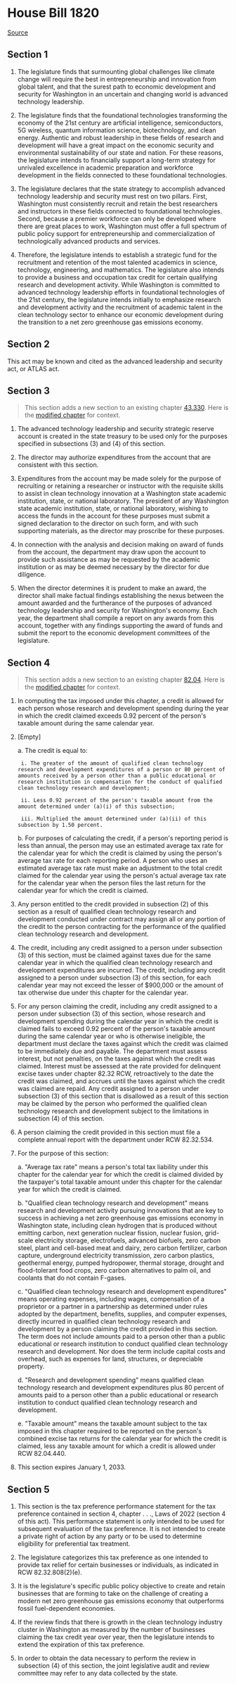 # House Bill 1820

[Source](http://lawfilesext.leg.wa.gov/biennium/2021-22/Xml/Bills/House%20Bills/1820.xml)
## Section 1
1. The legislature finds that surmounting global challenges like climate change will require the best in entrepreneurship and innovation from global talent, and that the surest path to economic development and security for Washington in an uncertain and changing world is advanced technology leadership.

2. The legislature finds that the foundational technologies transforming the economy of the 21st century are artificial intelligence, semiconductors, 5G wireless, quantum information science, biotechnology, and clean energy. Authentic and robust leadership in these fields of research and development will have a great impact on the economic security and environmental sustainability of our state and nation. For these reasons, the legislature intends to financially support a long-term strategy for unrivaled excellence in academic preparation and workforce development in the fields connected to these foundational technologies.

3. The legislature declares that the state strategy to accomplish advanced technology leadership and security must rest on two pillars. First, Washington must consistently recruit and retain the best researchers and instructors in these fields connected to foundational technologies. Second, because a premier workforce can only be developed where there are great places to work, Washington must offer a full spectrum of public policy support for entrepreneurship and commercialization of technologically advanced products and services.

4. Therefore, the legislature intends to establish a strategic fund for the recruitment and retention of the most talented academics in science, technology, engineering, and mathematics. The legislature also intends to provide a business and occupation tax credit for certain qualifying research and development activity. While Washington is committed to advanced technology leadership efforts in foundational technologies of the 21st century, the legislature intends initially to emphasize research and development activity and the recruitment of academic talent in the clean technology sector to enhance our economic development during the transition to a net zero greenhouse gas emissions economy.


## Section 2
This act may be known and cited as the advanced leadership and security act, or ATLAS act.


## Section 3
> This section adds a new section to an existing chapter [43.330](/rcw/43_state_government—executive/43.330_department_of_commerce.md). Here is the [modified chapter](rcw/43_state_government—executive/43.330_department_of_commerce.md) for context.

1. The advanced technology leadership and security strategic reserve account is created in the state treasury to be used only for the purposes specified in subsections (3) and (4) of this section.

2. The director may authorize expenditures from the account that are consistent with this section.

3. Expenditures from the account may be made solely for the purpose of recruiting or retaining a researcher or instructor with the requisite skills to assist in clean technology innovation at a Washington state academic institution, state, or national laboratory. The president of any Washington state academic institution, state, or national laboratory, wishing to access the funds in the account for these purposes must submit a signed declaration to the director on such form, and with such supporting materials, as the director may proscribe for these purposes.

4. In connection with the analysis and decision making on award of funds from the account, the department may draw upon the account to provide such assistance as may be requested by the academic institution or as may be deemed necessary by the director for due diligence.

5. When the director determines it is prudent to make an award, the director shall make factual findings establishing the nexus between the amount awarded and the furtherance of the purposes of advanced technology leadership and security for Washington's economy. Each year, the department shall compile a report on any awards from this account, together with any findings supporting the award of funds and submit the report to the economic development committees of the legislature.


## Section 4
> This section adds a new section to an existing chapter [82.04](/rcw/82_excise_taxes/82.04_business_and_occupation_tax.md). Here is the [modified chapter](rcw/82_excise_taxes/82.04_business_and_occupation_tax.md) for context.

1. In computing the tax imposed under this chapter, a credit is allowed for each person whose research and development spending during the year in which the credit claimed exceeds 0.92 percent of the person's taxable amount during the same calendar year.

2. [Empty]

    a. The credit is equal to:

        i. The greater of the amount of qualified clean technology research and development expenditures of a person or 80 percent of amounts received by a person other than a public educational or research institution in compensation for the conduct of qualified clean technology research and development;

        ii. Less 0.92 percent of the person's taxable amount from the amount determined under (a)(i) of this subsection;

        iii. Multiplied the amount determined under (a)(ii) of this subsection by 1.50 percent.

    b. For purposes of calculating the credit, if a person's reporting period is less than annual, the person may use an estimated average tax rate for the calendar year for which the credit is claimed by using the person's average tax rate for each reporting period. A person who uses an estimated average tax rate must make an adjustment to the total credit claimed for the calendar year using the person's actual average tax rate for the calendar year when the person files the last return for the calendar year for which the credit is claimed.

3. Any person entitled to the credit provided in subsection (2) of this section as a result of qualified clean technology research and development conducted under contract may assign all or any portion of the credit to the person contracting for the performance of the qualified clean technology research and development.

4. The credit, including any credit assigned to a person under subsection (3) of this section, must be claimed against taxes due for the same calendar year in which the qualified clean technology research and development expenditures are incurred. The credit, including any credit assigned to a person under subsection (3) of this section, for each calendar year may not exceed the lesser of $900,000 or the amount of tax otherwise due under this chapter for the calendar year.

5. For any person claiming the credit, including any credit assigned to a person under subsection (3) of this section, whose research and development spending during the calendar year in which the credit is claimed fails to exceed 0.92 percent of the person's taxable amount during the same calendar year or who is otherwise ineligible, the department must declare the taxes against which the credit was claimed to be immediately due and payable. The department must assess interest, but not penalties, on the taxes against which the credit was claimed. Interest must be assessed at the rate provided for delinquent excise taxes under chapter 82.32 RCW, retroactively to the date the credit was claimed, and accrues until the taxes against which the credit was claimed are repaid. Any credit assigned to a person under subsection (3) of this section that is disallowed as a result of this section may be claimed by the person who performed the qualified clean technology research and development subject to the limitations in subsection (4) of this section.

6. A person claiming the credit provided in this section must file a complete annual report with the department under RCW 82.32.534.

7. For the purpose of this section:

    a. "Average tax rate" means a person's total tax liability under this chapter for the calendar year for which the credit is claimed divided by the taxpayer's total taxable amount under this chapter for the calendar year for which the credit is claimed.

    b. "Qualified clean technology research and development" means research and development activity pursuing innovations that are key to success in achieving a net zero greenhouse gas emissions economy in Washington state, including clean hydrogen that is produced without emitting carbon, next generation nuclear fission, nuclear fusion, grid-scale electricity storage, electrofuels, advanced biofuels, zero carbon steel, plant and cell-based meat and dairy, zero carbon fertilizer, carbon capture, underground electricity transmission, zero carbon plastics, geothermal energy, pumped hydropower, thermal storage, drought and flood-tolerant food crops, zero carbon alternatives to palm oil, and coolants that do not contain F-gases.

    c. "Qualified clean technology research and development expenditures" means operating expenses, including wages, compensation of a proprietor or a partner in a partnership as determined under rules adopted by the department, benefits, supplies, and computer expenses, directly incurred in qualified clean technology research and development by a person claiming the credit provided in this section. The term does not include amounts paid to a person other than a public educational or research institution to conduct qualified clean technology research and development. Nor does the term include capital costs and overhead, such as expenses for land, structures, or depreciable property.

    d. "Research and development spending" means qualified clean technology research and development expenditures plus 80 percent of amounts paid to a person other than a public educational or research institution to conduct qualified clean technology research and development.

    e. "Taxable amount" means the taxable amount subject to the tax imposed in this chapter required to be reported on the person's combined excise tax returns for the calendar year for which the credit is claimed, less any taxable amount for which a credit is allowed under RCW 82.04.440.

8. This section expires January 1, 2033.


## Section 5
1. This section is the tax preference performance statement for the tax preference contained in section 4, chapter . . ., Laws of 2022 (section 4 of this act). This performance statement is only intended to be used for subsequent evaluation of the tax preference. It is not intended to create a private right of action by any party or to be used to determine eligibility for preferential tax treatment.

2. The legislature categorizes this tax preference as one intended to provide tax relief for certain businesses or individuals, as indicated in RCW 82.32.808(2)(e).

3. It is the legislature's specific public policy objective to create and retain businesses that are forming to take on the challenge of creating a modern net zero greenhouse gas emissions economy that outperforms fossil fuel-dependent economies.

4. If the review finds that there is growth in the clean technology industry cluster in Washington as measured by the number of businesses claiming the tax credit year over year, then the legislature intends to extend the expiration of this tax preference.

5. In order to obtain the data necessary to perform the review in subsection (4) of this section, the joint legislative audit and review committee may refer to any data collected by the state.

